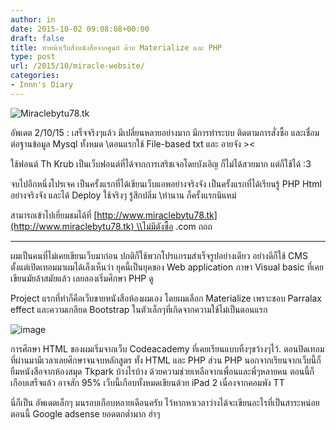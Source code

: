 ```yaml
---
author: in
date: 2015-10-02 09:08:08+00:00
draft: false
title: ทำหน้าเว็บสั่งหนังสือจากศูนย์ ด้วย Materialize และ PHP
type: post
url: /2015/10/miracle-website/
categories:
- Innn's Diary
---
```


![Miraclebytu78.tk](https://www.cyruszh.com/wp-content/uploads/2015/07/Screen-Shot-2558-10-02-at-8.52.02-PM-1-1024x519.jpg)


อัพเดต 2/10/15 : เสร็จจริงๆแล้ว มีเปลี่ยนหลายอย่างมาก มีการทำระบบ ติดตามการสั่งซื้อ และเชื่อมต่อฐานข้อมูล Mysql ทั้งหมด \\ตอนแรกใช้ File-based txt และ อายจัง ><

ใช้ฟอนต์ Th Krub เป็นเว็บฟอนต์ที่ได้จากการเสริชเจอโดยบังเอิญ ก็ไม่ได้สวยมาก แต่ก็ใช้ได้ :3

จบไปอีกหนึ่งโปรเจค เป็นครั้งแรกที่ได้เขียนเว็บแอพอย่างจริงจัง เป็นครั้งแรกที่ได้เรียนรู้ PHP Html อย่างจริงจัง และได้ Deploy ใช้จริงๆ รู้สึกปลิ่ม \\ทำนาน ก็ครั้งแรกนิแหม่

สามารถเข้าไปเยี่ยมชมได้ที่ [http://www.miraclebytu78.tk](http://www.miraclebytu78.tk) \\ไม่มีตังซื้อ .com ถถถ


---


ผมเป็นคนที่ไม่เคยเขียนเว็บมาก่อน ปกติก็ใช้พวกโปรแกรมสำเร็จรูปอย่างเดียว อย่างดีก็ใช้ CMS ตั้งแต่เปิดเทอมมาผมได้เล็งเห็นว่า ยุคนี้เป็นยุคของ Web application ภาษา Visual basic ที่เคยเขียนมัยล้าสมัยแล้ว เลยลองเริ่มศึกษา PHP ดู



Project แรกที่ทำก็คือเว็บขายหนังสือห้องผมเอง โดยผมเลือก Materialize เพราะชอบ Parralax effect และความเกลียด Bootstrap ในตัวเล็กๆที่เกิดจากความใช้ไม่เป็นตอนแรก

![image](https://www.cyruszh.com/wp-content/uploads/2015/07/image-1024x666.jpg)

การศึกษา HTML ของผมเริ่มจากเว็บ Codeacademy ที่เคยเรียนแบบทิ้งๆขว้างๆไว้. ตอนปิดเทอมที่ผ่านมามีเวลาเลยศึกษาจนจบหลักสูตร ทั้ง HTML และ PHP ส่วน PHP นอกจากเรียนจากเว็บนี้ก็ยืมหนังสือจากห้องสมุด Tkpark บ้างไรบ้าง
ด้วยความช่วยเหลือจากเพื่อนและพี่ๆหลายคน ตอนนี้ก็เกือบเสร็จแล้ว อาจสัก 95% เว็บนี้เกือบทั้งหมดเขียนด้วย iPad 2 เนื่องจากคอมพัง TT

นี่ก็เป็น อัพเดตเล็กๆ มนรอบเกือบหลายเดือนครับ ไว้หากหาเวลาว่างได้จะเขียนอะไรที่เป็นสาระหน่อย ตอนนี้ Google adsense ยอดตกต่ำมาก ฮ่าๆ


